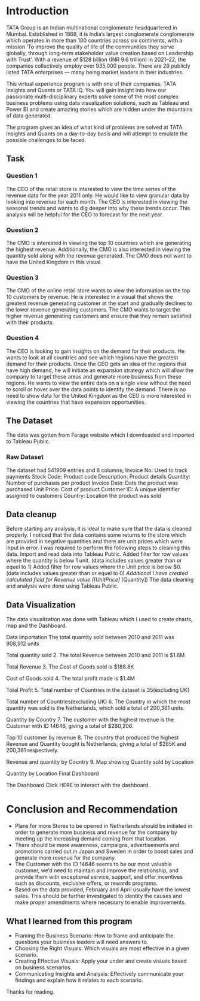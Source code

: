 # Introduction
TATA Group is an Indian multinational conglomerate headquartered in Mumbai. Established in 1868, it is India’s largest conglomerate conglomerate which operates in more than 100 countries across six continents, with a mission ‘To improve the quality of life of the communities they serve globally, through long-term stakeholder value creation based on Leadership with Trust’. With a revenue of $128 billion (INR 9.6 trillion) in 2021–22, the companies collectively employ over 935,000 people. There are 29 publicly listed TATA enterprises — many being market leaders in their industries.

This virtual experience program is with one of their companies, TATA Insights and Quants or TATA iQ. You will gain insight into how our passionate multi-disciplinary experts solve some of the most complex business problems using data visualization solutions, such as Tableau and Power BI and create amazing stories which are hidden under the mountains of data generated.

The program gives an idea of what kind of problems are solved at TATA Insights and Quants on a day-to-day basis and will attempt to emulate the possible challenges to be faced.

## Task

### Question 1
The CEO of the retail store is interested to view the time series of the revenue data for the year 2011 only. He would like to view granular data by looking into revenue for each month. The CEO is interested in viewing the seasonal trends and wants to dig deeper into why these trends occur. This analysis will be helpful for the CEO to forecast for the next year.

### Question 2
The CMO is interested in viewing the top 10 countries which are generating the highest revenue. Additionally, the CMO is also interested in viewing the quantity sold along with the revenue generated. The CMO does not want to have the United Kingdom in this visual.

### Question 3
The CMO of the online retail store wants to view the information on the top 10 customers by revenue. He is interested in a visual that shows the greatest revenue generating customer at the start and gradually declines to the lower revenue generating customers. The CMO wants to target the higher revenue generating customers and ensure that they remain satisfied with their products.

### Question 4
The CEO is looking to gain insights on the demand for their products. He wants to look at all countries and see which regions have the greatest demand for their products. Once the CEO gets an idea of the regions that have high demand, he will initiate an expansion strategy which will allow the company to target these areas and generate more business from these regions. He wants to view the entire data on a single view without the need to scroll or hover over the data points to identify the demand. There is no need to show data for the United Kingdom as the CEO is more interested in viewing the countries that have expansion opportunities.

## The Dataset
The data was gotten from Forage website which I downloaded and imported to Tableau Public.

### Raw Dataset
The dataset had 541909 entries and 8 columns;
Invoice No: Used to track payments
Stock Code: Product code
Description: Product details
Quantity: Number of purchases per product
Invoice Date: Date the product was purchased
Unit Price: Cost of product
Customer ID: A unique identifier assigned to customers
Country: Location the product was sold

## Data cleanup
Before starting any analysis, it is ideal to make sure that the data is cleaned properly. I noticed that the data contains some returns to the store which are provided in negative quantities and there are unit prices which were input in error. I was required to perform the following steps to cleaning this data.
Import and read data into Tableau Public.
Added filter for row values where the quantity is below 1 unit. (data includes values greater than or equel to 1)
Added filter for row values where the Unit price is below $0. (data includes values greater than or equel to 0)
*Additional I have created calculated field for Revenue value ([UnitPrice]* [Quantity])
The data cleaning and analysis were done using Tableau Public.



## Data Visualization
The data visualization was done with Tableau which I used to create charts, map and the Dashboard.

Data importation
The total quantity sold between 2010 and 2011 was 908,912 units

Total quantity sold
2. The total Revenue between 2010 and 2011 is $1.6M

Total Revenue
3. The Cost of Goods sold is $188.8K

Cost of Goods sold
4. The total profit made is $1.4M

Total Profit
5. Total number of Countries in the dataset is 35(excluding UK)

Total number of Countries(excluding UK)
6. The Country in which the most quantity was sold is the Netherlands, which sold a total of 200,361 units.

Quantity by Country
7. The customer with the highest revenue is the Customer with ID 14646, giving a total of $280,206.

Top 10 customer by revenue
8. The country that produced the highest Revenue and Quantity bought is Netherlands, giving a total of $285K and 200,361 respectively.

Revenue and quantity by Country
9. Map showing Quantity sold by Location

Quantity by Location
Final Dashboard

The Dashboard
Click HERE to interact with the dashboard.

# Conclusion and Recommendation
- Plans for more Stores to be opened in Netherlands should be initiated in order to generate more business and revenue for the company by meeting up the increasing demand coming from that location.
- There should be more awareness, campaigns, advertisements and promotions carried out in Japan and Sweden in order to boost sales and generate more revenue for the company.
- The Customer with the ID 14646 seems to be our most valuable customer, we’d need to maintain and improve the relationship, and provide them with exceptional service, support, and offer incentives such as discounts, exclusive offers, or rewards programs.
- Based on the data provided, February and April usually have the lowest sales. This should be further investigated to identity the causes and make proper amendments where necessary to enable improvements.

## What I learned from this program
- Framing the Business Scenario: How to frame and anticipate the questions your business leaders will need answers to.
- Choosing the Right Visuals: Which visuals are most effective in a given scenario.
- Creating Effective Visuals: Apply your under and create visuals based on business scenarios.
- Communicating Insights and Analysis: Effectively communicate your findings and explain how it relates to each scenario.

Thanks for reading.



